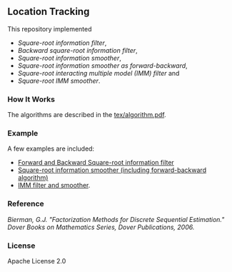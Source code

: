 ## Location Tracking

This repository implemented

- *Square-root information filter*,
- *Backward square-root information filter*,
- *Square-root information smoother*,
- *Square-root information smoother as forward-backward*,
- *Square-root interacting multiple model (IMM) filter* and
- *Square-root IMM smoother*.

### How It Works

The algorithms are described in the [tex/algorithm.pdf](tex/algorithm.pdf).

### Example

A few examples are included:

- [Forward and Backward Square-root information filter](src/main/scala/srif/tracking/example/UniModelFilterExample.scala)
- [Square-root information smoother (including forward-backward algorithm)](src/main/scala/srif/tracking/example/UniModelSmootherExample.scala)
- [IMM filter and smoother](src/main/scala/srif/tracking/example/MultipleModelExample.scala).

### Reference

*Bierman, G.J. "Factorization Methods for Discrete Sequential Estimation."
Dover Books on Mathematics Series,
Dover Publications, 2006.*

### License

Apache License 2.0
